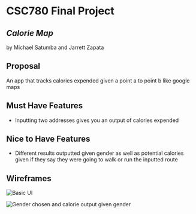 # CSC780 Final Project
## _Calorie Map_
by Michael Satumba and Jarrett Zapata

## Proposal
An app that tracks calories expended given a point a to point b like google maps

## Must Have Features

- Inputting two addresses gives you an output of calories expended

## Nice to Have Features
- Different results outputted given gender as well as potential calories given if they say they were going to walk or run the inputted route

## Wireframes

![Basic UI](https://drive.google.com/file/d/1Giffq7Kt6b-Ohexew_NbQYHP2da5zlzY/view?usp=sharing)

![Gender chosen and calorie output given gender](https://lh3.googleusercontent.com/keep-bbsk/AGk0z-MXbcge_Zvv8Q19JhN6M-V87xCFZAJBUMbBrtytI1Zk9Hi01_zJD6-hsBwKwmHoDyPX0XCC_exXnKMzTK9zmzCSQ2KaW-2Ijt1CPTM=s5122)
